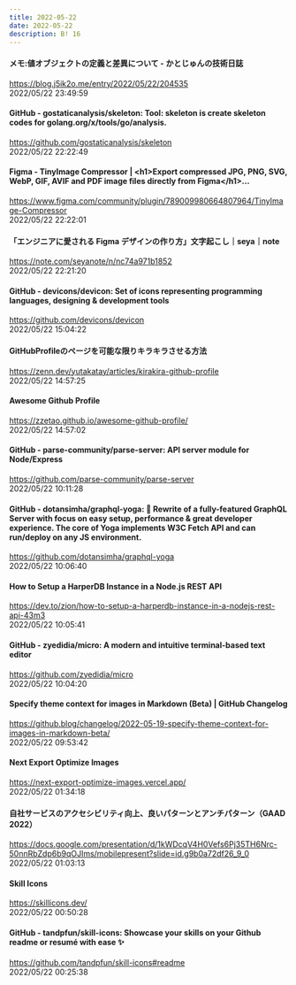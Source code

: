 ```yaml
---
title: 2022-05-22
date: 2022-05-22
description: B! 16
---
```


#### メモ:値オブジェクトの定義と差異について - かとじゅんの技術日誌
https://blog.j5ik2o.me/entry/2022/05/22/204535<br>
2022/05/22 23:49:59<br>


#### GitHub - gostaticanalysis/skeleton: Tool: skeleton is create skeleton codes for golang.org/x/tools/go/analysis.
https://github.com/gostaticanalysis/skeleton<br>
2022/05/22 22:22:49<br>


#### Figma - TinyImage Compressor | &lt;h1&gt;Export compressed JPG, PNG, SVG, WebP, GIF, AVIF and PDF image files directly from Figma&lt;/h1&gt;...
https://www.figma.com/community/plugin/789009980664807964/TinyImage-Compressor<br>
2022/05/22 22:22:01<br>


#### 「エンジニアに愛される Figma デザインの作り方」文字起こし｜seya｜note
https://note.com/seyanote/n/nc74a971b1852<br>
2022/05/22 22:21:20<br>


#### GitHub - devicons/devicon: Set of icons representing programming languages, designing & development tools
https://github.com/devicons/devicon<br>
2022/05/22 15:04:22<br>


#### GitHubProfileのページを可能な限りキラキラさせる方法
https://zenn.dev/yutakatay/articles/kirakira-github-profile<br>
2022/05/22 14:57:25<br>


#### Awesome Github Profile
https://zzetao.github.io/awesome-github-profile/<br>
2022/05/22 14:57:02<br>


#### GitHub - parse-community/parse-server: API server module for Node/Express
https://github.com/parse-community/parse-server<br>
2022/05/22 10:11:28<br>


#### GitHub - dotansimha/graphql-yoga: 🧘 Rewrite of a fully-featured GraphQL Server with focus on easy setup, performance & great developer experience. The core of Yoga implements W3C Fetch API and can run/deploy on any JS environment.
https://github.com/dotansimha/graphql-yoga<br>
2022/05/22 10:06:40<br>


#### How to Setup a HarperDB Instance in a Node.js REST API
https://dev.to/zion/how-to-setup-a-harperdb-instance-in-a-nodejs-rest-api-43m3<br>
2022/05/22 10:05:41<br>


#### GitHub - zyedidia/micro: A modern and intuitive terminal-based text editor
https://github.com/zyedidia/micro<br>
2022/05/22 10:04:20<br>


#### Specify theme context for images in Markdown (Beta) | GitHub Changelog
https://github.blog/changelog/2022-05-19-specify-theme-context-for-images-in-markdown-beta/<br>
2022/05/22 09:53:42<br>


#### Next Export Optimize Images
https://next-export-optimize-images.vercel.app/<br>
2022/05/22 01:34:18<br>


#### 自社サービスのアクセシビリティ向上、良いパターンとアンチパターン（GAAD 2022）
https://docs.google.com/presentation/d/1kWDcqV4H0Vefs6Pj35TH6Nrc-50nnRbZdp6b9qOJIms/mobilepresent?slide=id.g9b0a72df26_9_0<br>
2022/05/22 01:03:13<br>


#### Skill Icons
https://skillicons.dev/<br>
2022/05/22 00:50:28<br>


#### GitHub - tandpfun/skill-icons: Showcase your skills on your Github readme or resumé with ease ✨
https://github.com/tandpfun/skill-icons#readme<br>
2022/05/22 00:25:38<br>


